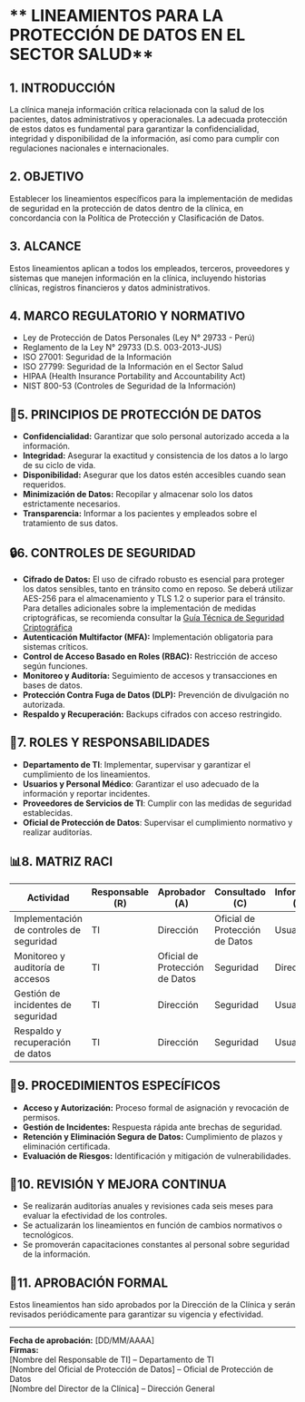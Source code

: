 # ** LINEAMIENTOS PARA LA PROTECCIÓN DE DATOS EN EL SECTOR SALUD**

## **1. INTRODUCCIÓN**
La clínica maneja información crítica relacionada con la salud de los pacientes, datos administrativos y operacionales. La adecuada protección de estos datos es fundamental para garantizar la confidencialidad, integridad y disponibilidad de la información, así como para cumplir con regulaciones nacionales e internacionales.

## **2. OBJETIVO**
Establecer los lineamientos específicos para la implementación de medidas de seguridad en la protección de datos dentro de la clínica, en concordancia con la Política de Protección y Clasificación de Datos.

## **3. ALCANCE**
Estos lineamientos aplican a todos los empleados, terceros, proveedores y sistemas que manejen información en la clínica, incluyendo historias clínicas, registros financieros y datos administrativos.

## **4. MARCO REGULATORIO Y NORMATIVO**
- Ley de Protección de Datos Personales (Ley N° 29733 - Perú)
- Reglamento de la Ley N° 29733 (D.S. 003-2013-JUS)
- ISO 27001: Seguridad de la Información
- ISO 27799: Seguridad de la Información en el Sector Salud
- HIPAA (Health Insurance Portability and Accountability Act)
- NIST 800-53 (Controles de Seguridad de la Información)

## **🔐5. PRINCIPIOS DE PROTECCIÓN DE DATOS**
- **Confidencialidad:** Garantizar que solo personal autorizado acceda a la información.
- **Integridad:** Asegurar la exactitud y consistencia de los datos a lo largo de su ciclo de vida.
- **Disponibilidad:** Asegurar que los datos estén accesibles cuando sean requeridos.
- **Minimización de Datos:** Recopilar y almacenar solo los datos estrictamente necesarios.
- **Transparencia:** Informar a los pacientes y empleados sobre el tratamiento de sus datos.

## **🔒6. CONTROLES DE SEGURIDAD**
- **Cifrado de Datos:** El uso de cifrado robusto es esencial para proteger los datos sensibles, tanto en tránsito como en reposo. Se deberá utilizar AES-256 para el almacenamiento y TLS 1.2 o superior para el tránsito. Para detalles adicionales sobre la implementación de medidas criptográficas, se recomienda consultar la [Guía Técnica de Seguridad Criptográfica](/guias-arq-ciberseguridad/guias/guia_tecnica_seguridad_criptogrfica.html)
- **Autenticación Multifactor (MFA):** Implementación obligatoria para sistemas críticos.
- **Control de Acceso Basado en Roles (RBAC):** Restricción de acceso según funciones.
- **Monitoreo y Auditoría:** Seguimiento de accesos y transacciones en bases de datos.
- **Protección Contra Fuga de Datos (DLP):** Prevención de divulgación no autorizada.
- **Respaldo y Recuperación:** Backups cifrados con acceso restringido.

## **👥7. ROLES Y RESPONSABILIDADES**
- **Departamento de TI**: Implementar, supervisar y garantizar el cumplimiento de los lineamientos.
- **Usuarios y Personal Médico**: Garantizar el uso adecuado de la información y reportar incidentes.
- **Proveedores de Servicios de TI**: Cumplir con las medidas de seguridad establecidas.
- **Oficial de Protección de Datos**: Supervisar el cumplimiento normativo y realizar auditorías.

## **📊8. MATRIZ RACI**
| Actividad | Responsable (R) | Aprobador (A) | Consultado (C) | Informado (I) |
|-----------|----------------|---------------|----------------|--------------|
| Implementación de controles de seguridad | TI | Dirección | Oficial de Protección de Datos | Usuarios |
| Monitoreo y auditoría de accesos | TI | Oficial de Protección de Datos | Seguridad | Dirección |
| Gestión de incidentes de seguridad | TI | Dirección | Seguridad | Usuarios |
| Respaldo y recuperación de datos | TI | Dirección | Seguridad | Usuarios |

## **🔧9. PROCEDIMIENTOS ESPECÍFICOS**
- **Acceso y Autorización:** Proceso formal de asignación y revocación de permisos.
- **Gestión de Incidentes:** Respuesta rápida ante brechas de seguridad.
- **Retención y Eliminación Segura de Datos:** Cumplimiento de plazos y eliminación certificada.
- **Evaluación de Riesgos:** Identificación y mitigación de vulnerabilidades.

## **🔄10. REVISIÓN Y MEJORA CONTINUA**
- Se realizarán auditorías anuales y revisiones cada seis meses para evaluar la efectividad de los controles.
- Se actualizarán los lineamientos en función de cambios normativos o tecnológicos.
- Se promoverán capacitaciones constantes al personal sobre seguridad de la información.

## **📝11. APROBACIÓN FORMAL**
Estos lineamientos han sido aprobados por la Dirección de la Clínica y serán revisados periódicamente para garantizar su vigencia y efectividad.

---
**Fecha de aprobación:** [DD/MM/AAAA]  
**Firmas:**  
[Nombre del Responsable de TI] – Departamento de TI  
[Nombre del Oficial de Protección de Datos] – Oficial de Protección de Datos  
[Nombre del Director de la Clínica] – Dirección General
